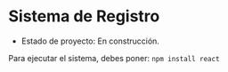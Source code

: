 <h1> Sistema de Registro</h1>

- Estado de proyecto: En construcción.

Para ejecutar el sistema, debes poner:
```npm install react```
